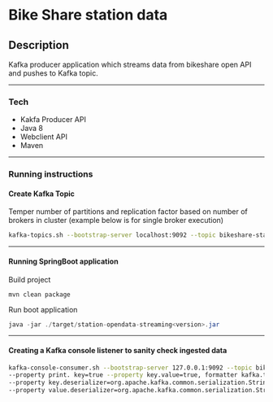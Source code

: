 # Bike Share station data

## Description
Kafka producer application which streams data from bikeshare open API and pushes to Kafka topic. 
***
### Tech
- Kakfa Producer API
- Java 8
- Webclient API
- Maven 
***
### Running instructions

#### Create Kafka Topic

Temper number of partitions and replication factor based on number of brokers in cluster (example below is for single broker execution)

```bash
kafka-topics.sh --bootstrap-server localhost:9092 --topic bikeshare-station-data --create --partitions 1 --replication-factor 1
```

***
#### Running SpringBoot application

Build project

```maven 
mvn clean package 
```

Run boot application

```java
java -jar ./target/station-opendata-streaming<version>.jar
```
***
#### Creating a Kafka console listener to sanity check ingested data

```bash
kafka-console-consumer.sh --bootstrap-server 127.0.0.1:9092 --topic bikeshare-station-data --from-beginning \
--property print. key=true --property key.value=true, formatter kafka.tools.DefaultMessageFormatter \
--property key.deserializer=org.apache.kafka.common.serialization.StringDeserializer \
--property value.deserializer=org.apache.kafka.common.serialization.StringDeserializer
```

